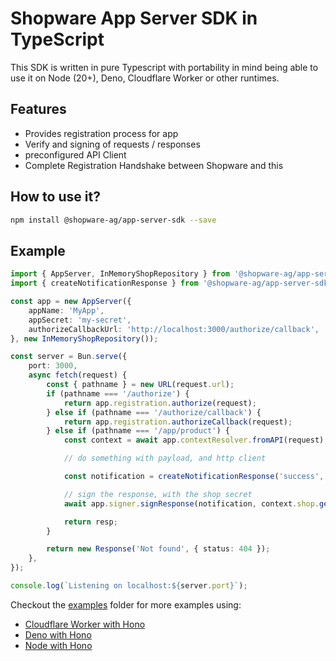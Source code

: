 # Shopware App Server SDK in TypeScript

This SDK is written in pure Typescript with portability in mind being able to use it on Node (20+), Deno, Cloudflare Worker or other runtimes.

## Features

- Provides registration process for app
- Verify and signing of requests / responses
- preconfigured API Client
- Complete Registration Handshake between Shopware and this

## How to use it?

```bash
npm install @shopware-ag/app-server-sdk --save
```

## Example

```typescript
import { AppServer, InMemoryShopRepository } from '@shopware-ag/app-server-sdk'
import { createNotificationResponse } from '@shopware-ag/app-server-sdk/helper/app-actions'

const app = new AppServer({
    appName: 'MyApp',
    appSecret: 'my-secret',
    authorizeCallbackUrl: 'http://localhost:3000/authorize/callback',
}, new InMemoryShopRepository());

const server = Bun.serve({
    port: 3000,
    async fetch(request) {
        const { pathname } = new URL(request.url);
        if (pathname === '/authorize') {
            return app.registration.authorize(request);
        } else if (pathname === '/authorize/callback') {
            return app.registration.authorizeCallback(request);
        } else if (pathname === '/app/product') {
            const context = await app.contextResolver.fromAPI(request);

            // do something with payload, and http client

            const notification = createNotificationResponse('success', 'Product created');

            // sign the response, with the shop secret
            await app.signer.signResponse(notification, context.shop.getShopSecret());

            return resp;
        }

        return new Response('Not found', { status: 404 });
    },
});

console.log(`Listening on localhost:${server.port}`);
```

Checkout the [examples](./examples) folder for more examples using:

- [Cloudflare Worker with Hono](./examples/cloudflare-hono)
- [Deno with Hono](./examples/deno-hono)
- [Node with Hono](./examples/node-hono)
